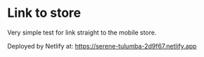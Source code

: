 # Link to store

Very simple test for link straight to the mobile store.

Deployed by Netlify at: https://serene-tulumba-2d9f67.netlify.app
